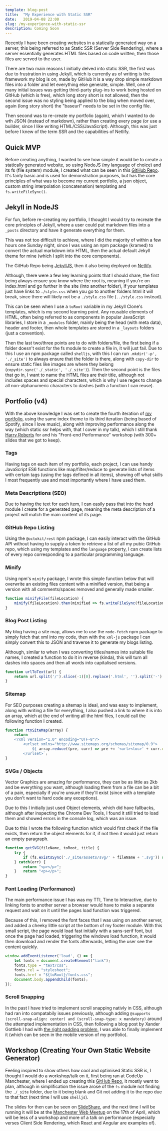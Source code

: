 ```yaml
---
template: blog-post
title:  "My Experience with Static SSR"
date:   2019-04-08 22:00
slug: /my-experience-with-static-ssr
description: Coming Soon
---
```


Recently I have been creating websites in a statically generated way on a server, this being referred to as Static SSR (Server Side Rendering), where a server essentially generates HTML files based on code written, then those files are served to the user.

There are two main reasons I initially delved into static SSR, the first was due to frustration in using Jekyll, which is currently as of writing is the framework my blog is on, made by GitHub it is a way drop simple markdown files into a folder and let everything else generate, simple. Well, one of many initial issues was getting third-party plug-ins to work being hosted on GitHub (which is free), which long story short is not allowed, then the second issue was no styling being applied to the blog when moved over, again (long story short) the "baseurl" needs to be set in the config file.

Then second was to re-create my portfolio (again), which I wanted to do wth JSON (instead of markdown), rather than creating every page (or use a builder, since I like writing HTML/CSS/JavaScript). Although, this was just before I knew of the term SSR and the capabilities of Netlify.

## Quick MVP

Before creating anything, I wanted to see how simple it would be to create a statically generated website, so using NodeJS (my language of choice) and its fs (file system) module, I created what can be seen in this [GitHub Repo](https://github.com/Sean12697/simple-static-site-generator). It's fairly basic and is used for demonstration purposes, but has the core principles of what was to become my current portfolio, a json object, custom string interpolation (concatenation) templating and `fs.writeFileSync()`.

## Jekyll in NodeJS

For fun, before re-creating my portfolio, I thought I would try to recreate the core principles of Jekyll, where a user could put markdown files into a `_posts` directory and have it generate everything for them.

This was not too difficult to achieve, where I did the majority of within a few hours one Sunday night, since I was using an npm package (kramed) to convert the actual markdown into HTML, then the actual default Jekyll theme for mine (which I split into the core components).

The GitHub Repo being [JekyllJS](https://github.com/Sean12697/JekyllJS), then it also being deployed on [Netlify](https://zealous-jang-b5c7b4.netlify.com/).

Although, there were a few key learning points that I should share, the first being always ensure you know where the root is, meaning if you're on index.html and go further in the site (into another folder), if your templates just have links to `./style.css` when you go to another folders html it will break, since there will likely not be a `./style.css` file (`../style.css` instead).

This can be seen when I use a `toRoot` variable in my Jekyll Clone's templates, which is my second learning point. Any reusable elements of HTML, often being referred to as components in popular JavaScript libraries, I store in a `_modules` folder, mainly being the head (with meta data), header and footer, then whole templates are stored in a `_layouts` folders (just a convention).

Then the last two/three points are to do with folders/file, the first being if a folder doesn't exist for the fs module to create a file in, it will just fail. Due to this I use an npm package called `shelljs`, with this I can run `.mkdir('-p', './_site')` to always ensure that the folder is there, along with `copy-dir` to ensure static files like images are where they belong (`copydir.sync('./_static', './_site')`). Then the second point is the files that go in, I want to name the HTML files are their title, although not includes spaces and special characters, which is why I use regex to change all non-alphanumeric characters to dashes (with a function I can reuse).

## Portfolio (v4)

With the above knowledge I was set to create the fourth iteration of [my portfolio](https://seanomahoney.com/), using the same index theme to its third iteration (being based of Spotify, since I love music), along with improving performance along the way (which static ssr helps with, that I cover in my talk), which I still thank [Harry Roberts](https://twitter.com/csswizardry) for and his "Front-end Performance" workshop (with 300+ slides that we got to keep).

### Tags

Having tags on each item of my portfolio, each project, I can use handy JavaScript ES6 functions like map/filter/reduce to generate lists of items with certain tags (using the tags defined in all items), showing off what skills I most frequently use and most importantly where I have used them.

### Meta Descriptions (SEO)

Due to having the text for each item, I can easily pass that into the head module I create for a generated page, meaning the meta description of a project will match the main content of its page.

### GitHub Repo Listing

Using the `@octokit/rest` npm package, I can easily interact with the GitHub API without having to supply a token to retrieve a list of all my pubic GitHub repo, which using my templates and the `language` property, I can create lists of every repo corresponding to a particular programming language.

### Minify

Using npm's `minify` package, I wrote this simple function below that will overwrite an existing files content with a minified version, that being a version with all comments/spaces removed and generally made smaller.

```javascript
function minifyFile(fileLocation) {
    minify(fileLocation).then(minified => fs.writeFileSync(fileLocation, minified, () => { }));
}
```

### Blog Post Listing

My blog having a site map, allows me to use the `node-fetch` npm package to simply fetch that xml into my code, then with the `xml-js` package I can simply convert this to JSON and traverse it to generate my blogs listing.

Although, similar to when I was converting titles/names into suitable file names, I created a function to do it in reverse (kinda), this will turn all dashes into spaces and then all words into capitalised versions.

```javascript
function urlToText(url) {
    return url.split('/').slice(-1)[0].replace('.html', '').split('-').map(word => word.charAt(0).toUpperCase() + word.substr(1)).join(' ');
}
```

### Sitemap

For SEO purposes creating a sitemap is ideal, and was easy to implement, along with writing a file for everything, I also pushed a link to where it is into an array, which at the end of writing all the html files, I could call the following function I created.

```javascript
function rtnSiteMap(array) {
    return `
    <?xml version="1.0" encoding="UTF-8"?>
        <urlset xmlns="http://www.sitemaps.org/schemas/sitemap/0.9">
            ${ array.reduce((pre, curr) => pre += '<url><loc>' + curr.url + '</loc><priority>' + curr.priority + '</priority></url>', "")}
        </urlset>`;
}
```

### SVGs / Objects

Vector Graphics are amazing for performance, they can be as little as 2kb and be everything you want, although loading them from a file can be a bit of a pain, especially if you're unsure if they'll exist (since with a template you don't want to hard code any exceptions).

Due to this I initially just used Object elements, which did have fallbacks, although after inspecting the Chrome Dev Tools, I found it still tried to load them and showed errors in the console log, which was an issue.

Due to this I wrote the following function which would first check if the file exists, then return the object elements for it, if not then it would just return an empty paragraph.

```javascript
function getSVG(fileName, toRoot, title) {
    try {
        if (fs.existsSync('./_site/assets/svg/' + fileName + '.svg')) return `<object data="${toRoot}/assets/svg/${fileName}.svg" type="image/svg+xml"><p>${title}</p></object>`;
    } catch(err) {
        return "<p></p>";
    }   return "<p></p>";
}
```

### Font Loading (Performance)

The main performance issue I has was my TTI, Time to Interactive, due to linking fonts to another server a browser would have to make a separate request and wait on it until the pages load function was triggered.

Because of this, I removed the font faces that I was using on another server, and added a cheeky little script at the bottom of my footer module. With this small script, the page would load fast initially with a sans-serif font, but once the page had loaded, triggering the windows load function, it would then download and render the fonts afterwards, letting the user see the content quickly.

```javascript
window.addEventListener('load', () => {
    let fonts = document.createElement("link");
    fonts.type = "text/css";
    fonts.rel = "stylesheet";
    fonts.href = "${toRoot}/fonts.css";
    document.body.appendChild(fonts);
});
```

### Scroll Snapping

In the past I have tried to implement scroll snapping nativly in CSS, although had ran into compatabily issues previously, although adding `@supports (scroll-snap-align: center) and (scroll-snap-type: x mandatory)` around the attempted implementation in CSS, then following a blog post by Xander Gottlieb I had with [the right padding problem](https://blog.alexandergottlieb.com/overflow-scroll-and-the-right-padding-problem-a-css-only-solution-6d442915b3f4), I was able to finally implement it (which can be seen in the mobile version of my portfolio).

## Workshop (Creating Your Own Static Website Generator)

Feeling inspired to show others how cool and optimised Static SSR is, I thought I would do a workshop/talk on it, first being ran at CodeUp Manchester, where I ended up creating this [GitHub Repo](https://github.com/Sean12697/codeup-static-ssr-demo), it mostly went to plan, although in simplification the issue arose of the `fs` module not finding the `./_site` folder, due to it being blank and Git not adding it to the repo due to that fact (next time I will use `shelljs`).

The slides for then can be seen on [SlideShare](https://www.slideshare.net/SeanOMahoney3/creating-your-own-static-website-generator), and the next time I will be running it will be at the [Manchester Web Meetup](https://www.meetup.com/Manchester-Web-Meetup/events/260446380/) on the 17th of April, which will be less of a workshop and more of a talk on performance (especially verses Client Side Rendering, which React and Angular are examples of).